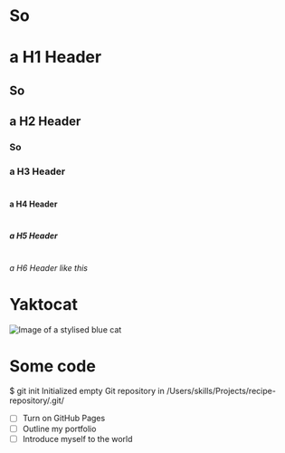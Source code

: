 # So <h1> a H1 Header
## So <h2> a H2 Header
### So <h3> a H3 Header
# <h4> a H4 Header
# <h5> a H5 Header
# <h6> a H6 Header like this

# Yaktocat
![Image of a stylised blue cat](https://octodex.github.com/images/yaktocat.png)

# Some code
$ git init
Initialized empty Git repository in /Users/skills/Projects/recipe-repository/.git/

- [ ] Turn on GitHub Pages
- [ ] Outline my portfolio
- [ ] Introduce myself to the world
